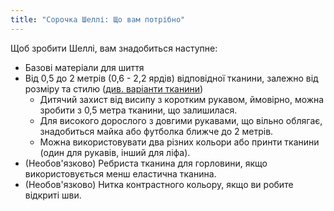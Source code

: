 ```yaml
---
title: "Сорочка Шеллі: Що вам потрібно"
---
```


Щоб зробити Шеллі, вам знадобиться наступне:

- Базові матеріали для шиття
- Від 0,5 до 2 метрів (0,6 - 2,2 ярдів) відповідної тканини, залежно від розміру та стилю ([див. варіанти тканини](/docs/designs/shelly/fabric))
    - Дитячий захист від висипу з коротким рукавом, ймовірно, можна зробити з 0,5 метра тканини, що залишилася.
    - Для високого дорослого з довгими рукавами, що вільно облягає, знадобиться майка або футболка ближче до 2 метрів.
    - Можна використовувати два різних кольори або принти тканини (один для рукавів, інший для ліфа).
- (Необов'язково) Ребриста тканина для горловини, якщо використовується менш еластична тканина.
- (Необов'язково) Нитка контрастного кольору, якщо ви робите відкриті шви.

